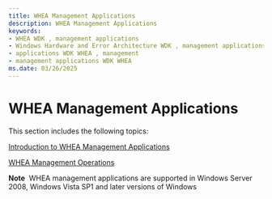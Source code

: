 ```yaml
---
title: WHEA Management Applications
description: WHEA Management Applications
keywords:
- WHEA WDK , management applications
- Windows Hardware and Error Architecture WDK , management applications
- applications WDK WHEA , management
- management applications WDK WHEA
ms.date: 03/26/2025
---
```


# WHEA Management Applications


This section includes the following topics:

[Introduction to WHEA Management Applications](introduction-to-whea-management-applications.md)

[WHEA Management Operations](whea-management-operations.md)

**Note**  WHEA management applications are supported in Windows Server 2008, Windows Vista SP1 and later versions of Windows

 

 

 




